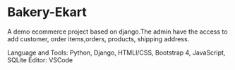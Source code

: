 # Bakery-Ekart
A demo ecommerce project based on django.The admin have the access to add customer, order items,orders, 
products, shipping address.<br>

Language and Tools: Python, Django, HTMLl/CSS, Bootstrap 4, JavaScript, SQLite
Editor:  VSCode

